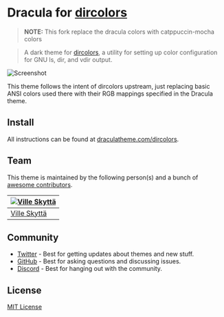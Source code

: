 # Dracula for [dircolors](https://www.gnu.org/software/coreutils/manual/html_node/dircolors-invocation.html#dircolors-invocation)

> **NOTE:** This fork replace the dracula colors with catppuccin-mocha colors

> A dark theme for [dircolors](https://www.gnu.org/software/coreutils/manual/html_node/dircolors-invocation.html#dircolors-invocation), a utility for setting up color configuration for GNU ls, dir, and vdir output.

![Screenshot](./screenshot.png)

This theme follows the intent of dircolors upstream, just replacing basic ANSI colors used there with their RGB mappings specified in the Dracula theme.

## Install

All instructions can be found at [draculatheme.com/dircolors](https://draculatheme.com/dircolors).

## Team

This theme is maintained by the following person(s) and a bunch of [awesome contributors](https://github.com/dracula/dircolors/graphs/contributors).

| [![Ville Skyttä](https://github.com/scop.png?size=100)](https://github.com/scop) |
| -------------------------------------------------------------------------------- |
| [Ville Skyttä](https://github.com/scop)                                          |

## Community

- [Twitter](https://twitter.com/draculatheme) - Best for getting updates about themes and new stuff.
- [GitHub](https://github.com/dracula/dracula-theme/discussions) - Best for asking questions and discussing issues.
- [Discord](https://draculatheme.com/discord-invite) - Best for hanging out with the community.

## License

[MIT License](./LICENSE)
